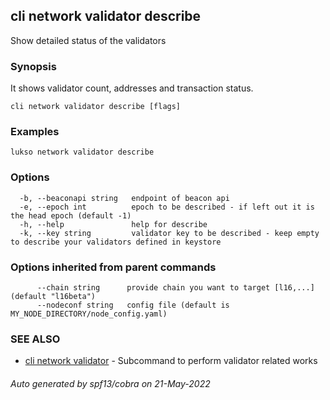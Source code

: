 ## cli network validator describe

Show detailed status of the validators

### Synopsis

It shows validator count, addresses and transaction status.

```
cli network validator describe [flags]
```

### Examples

```
lukso network validator describe
```

### Options

```
  -b, --beaconapi string   endpoint of beacon api
  -e, --epoch int          epoch to be described - if left out it is the head epoch (default -1)
  -h, --help               help for describe
  -k, --key string         validator key to be described - keep empty to describe your validators defined in keystore
```

### Options inherited from parent commands

```
      --chain string      provide chain you want to target [l16,...] (default "l16beta")
      --nodeconf string   config file (default is MY_NODE_DIRECTORY/node_config.yaml)
```

### SEE ALSO

* [cli network validator](cli_network_validator.md)	 - Subcommand to perform validator related works

###### Auto generated by spf13/cobra on 21-May-2022
